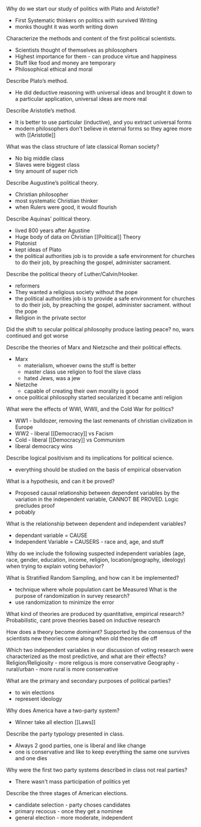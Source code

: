 Why do we start our study of politics with Plato and Aristotle?
- First Systematic thinkers on politics with survived Writing
- monks thought it was worth writing down

Characterize the methods and content of the first political scientists.
- Scientists thought of themselves as philosophers
- Highest importance for them - can produce virtue and happiness
- Stuff like food and money are temporary
- Philosophical ethical and moral

Describe Plato’s method.
- He did deductive reasoning with universal ideas and brought it down to a particular application, universal ideas are more real

Describe Aristotle’s method.
- It is better to use particular (inductive), and you extract universal forms 
- modern philosophers don't believe in eternal forms so they agree more with [[Aristotle]] 

What was the class structure of late classical Roman society?
- No big middle class
- Slaves were biggest class
- tiny amount of super rich

Describe Augustine’s political theory.
- Christian philosopher
- most systematic Christian thinker 
- when Rulers were good, it would flourish

Describe Aquinas’ political theory.
- lived 800 years after Agustine 
- Huge body of data on Christian [[Political]] Theory 
- Platonist
- kept ideas of Plato
- the political authorities job is to provide a safe environment for churches to do their job, by preaching the gospel, administer sacrament.

Describe the political theory of Luther/Calvin/Hooker.
- reformers
- They wanted a religious society without the pope
- the political authorities job is to provide a safe environment for churches to do their job, by preaching the gospel, administer sacrament. without the pope
- Religion in the private sector

Did the shift to secular political philosophy produce lasting peace?
no, wars continued and got worse

Describe the theories of Marx and Nietzsche and their political effects.
- Marx
	- materialism, whoever owns the stuff is better 
	- master class use religion to fool the slave class
	- hated Jews, was a jew
- Nietzche
	- capable of creating their own morality is good
- once political philosophy started secularized it became anti religion 

What were the effects of WWI, WWII, and the Cold War for politics?
- WW1 - bulldozer, removing the last remenants of christian civilization in Europe
- WW2 - liberal [[Democracy]] vs Facism 
- Cold - liberal [[Democracy]] vs Communism
- liberal democracy wins

Describe logical positivism and its implications for political science.
- everything should be studied on the basis of empirical observation

What is a hypothesis, and can it be proved?
- Proposed causal relationship between dependent variables by the variation in the independent variable, CANNOT BE PROVED. Logic precludes proof
- pobably 

What is the relationship between dependent and independent variables?
- dependant variable = CAUSE
- Independent Variable = CAUSERS - race and, age, and stuff

Why do we include the following suspected independent variables (age, race, gender, education, income, religion, location/geography, ideology) when trying to explain voting behavior?


What is Stratified Random Sampling, and how can it be implemented?
- technique where whole population cant be Measured
What is the purpose of randomization in survey research?
- use randomization to minimize the error

What kind of theories are produced by quantitative, empirical research?
Probabilistic, cant prove theories based on inductive research

How does a theory become dominant?
Supported by the consensus of the scientists 
new theories come along when old theories die off


Which two independent variables in our discussion of voting research were characterized as the most predictive, and what are their effects?
Religion/Religiosity - more religous is more conservative
Geography - rural/urban - more rural is more conservative 

What are the primary and secondary purposes of political parties?
- to win elections 
- represent ideology 

Why does America have a two-party system?
- Winner take all election [[Laws]] 

Describe the party typology presented in class.
- Always 2 good parties, one is liberal and like change
- one is conservative and like to keep everything the same
one survives and one dies

Why were the first two party systems described in class not real parties?
- There wasn't mass participation of politics yet

Describe the three stages of American elections.
- candidate selection - party choses candidates
- primary recocus - once they get a nominee
- general election - more moderate, independent
